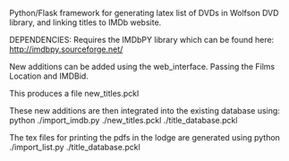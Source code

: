 Python/Flask framework for generating latex list of DVDs in Wolfson
DVD library, and linking titles to IMDb website.

DEPENDENCIES:
Requires the IMDbPY library which can be found here:
  http://imdbpy.sourceforge.net/


New additions can be added using the web_interface. Passing the Films
Location and IMDBid. 

This produces a file new_titles.pckl

These new additions are then integrated into the
existing database using:
  python ./import_imdb.py ./new_titles.pckl ./title_database.pckl

The tex files for printing the pdfs in the lodge are generated using
  python ./import_list.py ./title_database.pckl 


